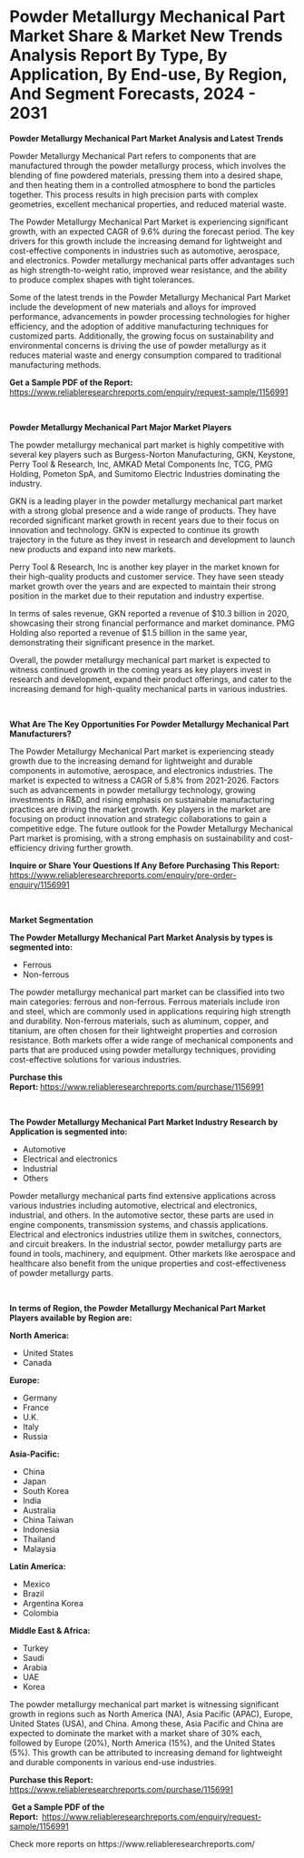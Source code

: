 <p><h1>Powder Metallurgy Mechanical Part Market Share & Market New Trends Analysis Report By Type, By Application, By End-use, By Region, And Segment Forecasts, 2024 - 2031</h1></p><p><strong>Powder Metallurgy Mechanical Part Market Analysis and Latest Trends</strong></p>
<p><p>Powder Metallurgy Mechanical Part refers to components that are manufactured through the powder metallurgy process, which involves the blending of fine powdered materials, pressing them into a desired shape, and then heating them in a controlled atmosphere to bond the particles together. This process results in high precision parts with complex geometries, excellent mechanical properties, and reduced material waste.</p><p>The Powder Metallurgy Mechanical Part Market is experiencing significant growth, with an expected CAGR of 9.6% during the forecast period. The key drivers for this growth include the increasing demand for lightweight and cost-effective components in industries such as automotive, aerospace, and electronics. Powder metallurgy mechanical parts offer advantages such as high strength-to-weight ratio, improved wear resistance, and the ability to produce complex shapes with tight tolerances.</p><p>Some of the latest trends in the Powder Metallurgy Mechanical Part Market include the development of new materials and alloys for improved performance, advancements in powder processing technologies for higher efficiency, and the adoption of additive manufacturing techniques for customized parts. Additionally, the growing focus on sustainability and environmental concerns is driving the use of powder metallurgy as it reduces material waste and energy consumption compared to traditional manufacturing methods.</p></p>
<p><strong>Get a Sample PDF of the Report:&nbsp;</strong> <a href="https://www.reliableresearchreports.com/enquiry/request-sample/1156991">https://www.reliableresearchreports.com/enquiry/request-sample/1156991</a></p>
<p>&nbsp;</p>
<p><strong>Powder Metallurgy Mechanical Part Major Market Players</strong></p>
<p><p>The powder metallurgy mechanical part market is highly competitive with several key players such as Burgess-Norton Manufacturing, GKN, Keystone, Perry Tool & Research, Inc, AMKAD Metal Components Inc, TCG, PMG Holding, Pometon SpA, and Sumitomo Electric Industries dominating the industry.</p><p>GKN is a leading player in the powder metallurgy mechanical part market with a strong global presence and a wide range of products. They have recorded significant market growth in recent years due to their focus on innovation and technology. GKN is expected to continue its growth trajectory in the future as they invest in research and development to launch new products and expand into new markets.</p><p>Perry Tool & Research, Inc is another key player in the market known for their high-quality products and customer service. They have seen steady market growth over the years and are expected to maintain their strong position in the market due to their reputation and industry expertise.</p><p>In terms of sales revenue, GKN reported a revenue of $10.3 billion in 2020, showcasing their strong financial performance and market dominance. PMG Holding also reported a revenue of $1.5 billion in the same year, demonstrating their significant presence in the market.</p><p>Overall, the powder metallurgy mechanical part market is expected to witness continued growth in the coming years as key players invest in research and development, expand their product offerings, and cater to the increasing demand for high-quality mechanical parts in various industries.</p></p>
<p>&nbsp;</p>
<p><strong>What Are The Key Opportunities For Powder Metallurgy Mechanical Part Manufacturers?</strong></p>
<p><p>The Powder Metallurgy Mechanical Part market is experiencing steady growth due to the increasing demand for lightweight and durable components in automotive, aerospace, and electronics industries. The market is expected to witness a CAGR of 5.8% from 2021-2026. Factors such as advancements in powder metallurgy technology, growing investments in R&D, and rising emphasis on sustainable manufacturing practices are driving the market growth. Key players in the market are focusing on product innovation and strategic collaborations to gain a competitive edge. The future outlook for the Powder Metallurgy Mechanical Part market is promising, with a strong emphasis on sustainability and cost-efficiency driving further growth.</p></p>
<p><strong>Inquire or Share Your Questions If Any Before Purchasing This Report:</strong> <a href="https://www.reliableresearchreports.com/enquiry/pre-order-enquiry/1156991">https://www.reliableresearchreports.com/enquiry/pre-order-enquiry/1156991</a></p>
<p>&nbsp;</p>
<p><strong>Market Segmentation</strong></p>
<p><strong>The Powder Metallurgy Mechanical Part Market Analysis by types is segmented into:</strong></p>
<p><ul><li>Ferrous</li><li>Non-ferrous</li></ul></p>
<p><p>The powder metallurgy mechanical part market can be classified into two main categories: ferrous and non-ferrous. Ferrous materials include iron and steel, which are commonly used in applications requiring high strength and durability. Non-ferrous materials, such as aluminum, copper, and titanium, are often chosen for their lightweight properties and corrosion resistance. Both markets offer a wide range of mechanical components and parts that are produced using powder metallurgy techniques, providing cost-effective solutions for various industries.</p></p>
<p><strong>Purchase this Report:&nbsp;</strong><a href="https://www.reliableresearchreports.com/purchase/1156991">https://www.reliableresearchreports.com/purchase/1156991</a></p>
<p>&nbsp;</p>
<p><strong>The Powder Metallurgy Mechanical Part Market Industry Research by Application is segmented into:</strong></p>
<p><ul><li>Automotive</li><li>Electrical and electronics</li><li>Industrial</li><li>Others</li></ul></p>
<p><p>Powder metallurgy mechanical parts find extensive applications across various industries including automotive, electrical and electronics, industrial, and others. In the automotive sector, these parts are used in engine components, transmission systems, and chassis applications. Electrical and electronics industries utilize them in switches, connectors, and circuit breakers. In the industrial sector, powder metallurgy parts are found in tools, machinery, and equipment. Other markets like aerospace and healthcare also benefit from the unique properties and cost-effectiveness of powder metallurgy parts.</p></p>
<p>&nbsp;</p>
<p><strong>In terms of Region, the Powder Metallurgy Mechanical Part Market Players available by Region are:</strong></p>
<p>
    <p> <strong> North America: </strong>
        <ul>
            <li>United States</li>
            <li>Canada</li>
        </ul>
        </p> 
    <p> <strong> Europe: </strong>
        <ul>
            <li>Germany</li>
            <li>France</li>
            <li>U.K.</li>
            <li>Italy</li>
            <li>Russia</li>
        </ul>
        </p> 
    <p> <strong> Asia-Pacific: </strong>
        <ul>
            <li>China</li>
            <li>Japan</li>
            <li>South Korea</li>
            <li>India</li>
            <li>Australia</li>
            <li>China Taiwan</li>
            <li>Indonesia</li>
            <li>Thailand</li>
            <li>Malaysia</li>
        </ul>
        </p> 
    <p> <strong> Latin America: </strong>
        <ul>
            <li>Mexico</li>
            <li>Brazil</li>
            <li>Argentina Korea</li>
            <li>Colombia</li>
        </ul>
        </p> 
    <p> <strong> Middle East & Africa: </strong>
        <ul>
            <li>Turkey</li>
            <li>Saudi</li>
            <li>Arabia</li>
            <li>UAE</li>
            <li>Korea</li>
        </ul>
    </p>
    </p>
<p><p>The powder metallurgy mechanical part market is witnessing significant growth in regions such as North America (NA), Asia Pacific (APAC), Europe, United States (USA), and China. Among these, Asia Pacific and China are expected to dominate the market with a market share of 30% each, followed by Europe (20%), North America (15%), and the United States (5%). This growth can be attributed to increasing demand for lightweight and durable components in various end-use industries.</p></p>
<p><strong>Purchase this Report: </strong><a href="https://www.reliableresearchreports.com/purchase/1156991">https://www.reliableresearchreports.com/purchase/1156991</a></p>
<p>&nbsp;<strong>Get a Sample PDF of the Report:&nbsp;&nbsp;</strong><a href="https://www.reliableresearchreports.com/enquiry/request-sample/1156991">https://www.reliableresearchreports.com/enquiry/request-sample/1156991</a></p>
<p><strong></strong></p>
<p>Check more reports on https://www.reliableresearchreports.com/</p>